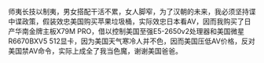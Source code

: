 师夷长技以制夷，男女搭配干活不累，女人脚窄，为了汉朝的未来，我必须坚持谍中谍政策，假装效忠美国购买苹果垃圾桶，实际效忠日本看AV，因而我购买了日产华南金牌主板X79M PRO，借以控制美国至强E5-2650v2处理器和美国微星R6670BXV5 512显卡，因为美国天气寒冷人并不色，因而美国压低AV价格，反对美国禁AV命令，实际上成全了我当色魔，谢谢美国爸爸。
